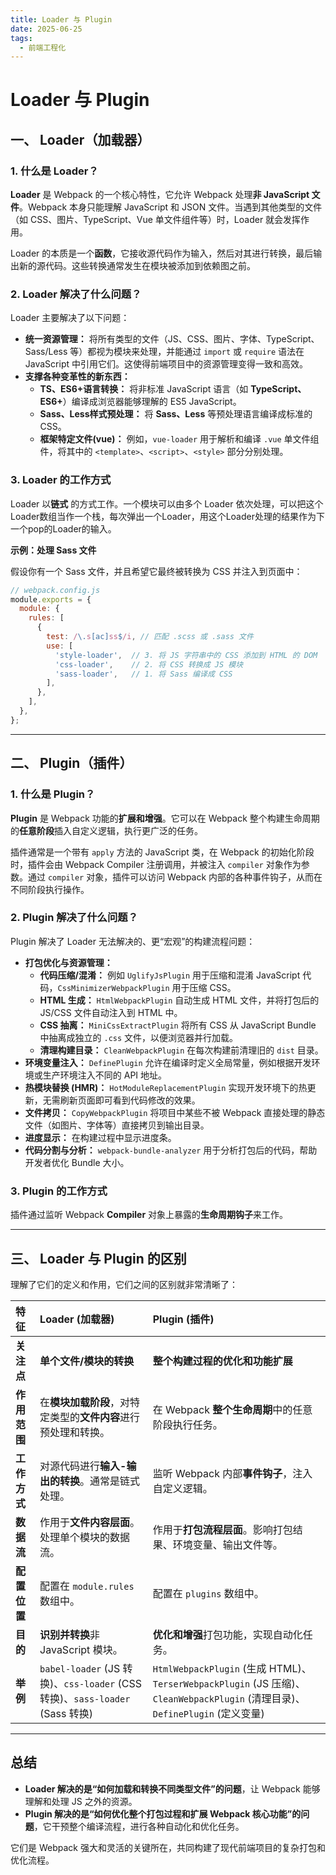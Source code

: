 ```yaml
---
title: Loader 与 Plugin
date: 2025-06-25
tags:
  - 前端工程化
---
```

# Loader 与 Plugin

## 一、 Loader（加载器）

### 1. 什么是 Loader？
    
**Loader** 是 Webpack 的一个核心特性，它允许 Webpack 处理**非 JavaScript 文件**。Webpack 本身只能理解 JavaScript 和 JSON 文件。当遇到其他类型的文件（如 CSS、图片、TypeScript、Vue 单文件组件等）时，Loader 就会发挥作用。
    
Loader 的本质是一个**函数**，它接收源代码作为输入，然后对其进行转换，最后输出新的源代码。这些转换通常发生在模块被添加到依赖图之前。
    
### 2. Loader 解决了什么问题？

Loader 主要解决了以下问题：

  * **统一资源管理：** 将所有类型的文件（JS、CSS、图片、字体、TypeScript、Sass/Less 等）都视为模块来处理，并能通过 `import` 或 `require` 语法在 JavaScript 中引用它们。这使得前端项目中的资源管理变得一致和高效。
  * **支撑各种变革性的新东西：**
      * **TS、ES6+语言转换：** 将非标准 JavaScript 语言（如 **TypeScript、ES6+**）编译成浏览器能够理解的 ES5 JavaScript。
      * **Sass、Less样式预处理：** 将 **Sass、Less** 等预处理语言编译成标准的 CSS。
      * **框架特定文件(vue)：** 例如，`vue-loader` 用于解析和编译 `.vue` 单文件组件，将其中的 `<template>`、`<script>`、`<style>` 部分分别处理。

### 3. Loader 的工作方式

Loader 以**链式** 的方式工作。一个模块可以由多个 Loader 依次处理，可以把这个Loader数组当作一个栈，每次弹出一个Loader，用这个Loader处理的结果作为下一个pop的Loader的输入。

**示例：处理 Sass 文件**

假设你有一个 Sass 文件，并且希望它最终被转换为 CSS 并注入到页面中：

```javascript
// webpack.config.js
module.exports = {
  module: {
    rules: [
      {
        test: /\.s[ac]ss$/i, // 匹配 .scss 或 .sass 文件
        use: [
          'style-loader',  // 3. 将 JS 字符串中的 CSS 添加到 HTML 的 DOM
          'css-loader',    // 2. 将 CSS 转换成 JS 模块
          'sass-loader',   // 1. 将 Sass 编译成 CSS
        ],
      },
    ],
  },
};
```

-----

## 二、 Plugin（插件）

### 1. 什么是 Plugin？

**Plugin** 是 Webpack 功能的**扩展和增强**。它可以在 Webpack 整个构建生命周期的**任意阶段**插入自定义逻辑，执行更广泛的任务。

插件通常是一个带有 `apply` 方法的 JavaScript 类，在 Webpack 的初始化阶段时，插件会由 Webpack Compiler 注册调用，并被注入 `compiler` 对象作为参数。通过 `compiler` 对象，插件可以访问 Webpack 内部的各种事件钩子，从而在不同阶段执行操作。

### 2. Plugin 解决了什么问题？

Plugin 解决了 Loader 无法解决的、更“宏观”的构建流程问题：

  * **打包优化与资源管理：**
      * **代码压缩/混淆：** 例如 `UglifyJsPlugin` 用于压缩和混淆 JavaScript 代码，`CssMinimizerWebpackPlugin` 用于压缩 CSS。
      * **HTML 生成：** `HtmlWebpackPlugin` 自动生成 HTML 文件，并将打包后的 JS/CSS 文件自动注入到 HTML 中。
      * **CSS 抽离：** `MiniCssExtractPlugin` 将所有 CSS 从 JavaScript Bundle 中抽离成独立的 `.css` 文件，以便浏览器并行加载。
      * **清理构建目录：** `CleanWebpackPlugin` 在每次构建前清理旧的 `dist` 目录。
  * **环境变量注入：** `DefinePlugin` 允许在编译时定义全局常量，例如根据开发环境或生产环境注入不同的 API 地址。
  * **热模块替换 (HMR)：** `HotModuleReplacementPlugin` 实现开发环境下的热更新，无需刷新页面即可看到代码修改的效果。
  * **文件拷贝：** `CopyWebpackPlugin` 将项目中某些不被 Webpack 直接处理的静态文件（如图片、字体等）直接拷贝到输出目录。
  * **进度显示：** 在构建过程中显示进度条。
  * **代码分割与分析：** `webpack-bundle-analyzer` 用于分析打包后的代码，帮助开发者优化 Bundle 大小。

### 3. Plugin 的工作方式

插件通过监听 Webpack **Compiler** 对象上暴露的**生命周期钩子**来工作。

-----

## 三、 Loader 与 Plugin 的区别

理解了它们的定义和作用，它们之间的区别就非常清晰了：

| 特征           | Loader (加载器)                                  | Plugin (插件)                                  |
| :------------- | :----------------------------------------------- | :----------------------------------------------- |
| **关注点** | **单个文件/模块的转换** | **整个构建过程的优化和功能扩展** |
| **作用范围** | 在**模块加载阶段**，对特定类型的**文件内容**进行预处理和转换。 | 在 Webpack **整个生命周期**中的任意阶段执行任务。 |
| **工作方式** | 对源代码进行**输入-输出的转换**。通常是链式处理。       | 监听 Webpack 内部**事件钩子**，注入自定义逻辑。 |
| **数据流** | 作用于**文件内容层面**。处理单个模块的数据流。         | 作用于**打包流程层面**。影响打包结果、环境变量、输出文件等。 |
| **配置位置** | 配置在 `module.rules` 数组中。                  | 配置在 `plugins` 数组中。                       |
| **目的** | **识别并转换**非 JavaScript 模块。                  | **优化和增强**打包功能，实现自动化任务。         |
| **举例** | `babel-loader` (JS 转换)、`css-loader` (CSS 转换)、`sass-loader` (Sass 转换) | `HtmlWebpackPlugin` (生成 HTML)、`TerserWebpackPlugin` (JS 压缩)、`CleanWebpackPlugin` (清理目录)、`DefinePlugin` (定义变量) |

-----

## 总结

  * **Loader 解决的是“如何加载和转换不同类型文件”的问题**，让 Webpack 能够理解和处理 JS 之外的资源。
  * **Plugin 解决的是“如何优化整个打包过程和扩展 Webpack 核心功能”的问题**，它干预整个编译流程，进行各种自动化和优化任务。

它们是 Webpack 强大和灵活的关键所在，共同构建了现代前端项目的复杂打包和优化流程。